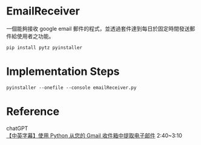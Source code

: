 # EmailReceiver
一個能夠接收 google email 郵件的程式，並透過套件達到每日於固定時間發送郵件給使用者之功能。

```
pip install pytz pyinstaller
```

# Implementation Steps


```
pyinstaller --onefile --console emailReceiver.py
```

# Reference
chatGPT\
[【中英字幕】使用 Python 从您的 Gmail 收件箱中提取电子邮件](https://www.bilibili.com/video/BV1M3411j7zN/) 2:40~3:10
